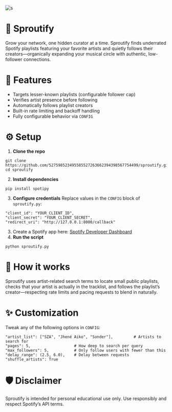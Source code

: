 ![[s](https://github.com/527598523495585527263662394398567754499/Sproutify)](https://cdn.discordapp.com/attachments/1372948697998032977/1387375256523767948/daw.png?ex=685d1d65&is=685bcbe5&hm=ed307acbbe3197ac0cadc1ee6d7a9dc02578acd6111fc9665ef8c33e99dbb4db&)
# 🌱 Sproutify
Grow your network, one hidden curator at a time.
Sproutify finds underrated Spotify playlists featuring your favorite artists and quietly follows their creators—organically expanding your musical circle with authentic, low-follower connections.
# 🚀 Features
- Targets lesser-known playlists (configurable follower cap)
- Verifies artist presence before following
- Automatically follows playlist creators
- Built-in rate limiting and backoff handling
- Fully configurable behavior via `CONFIG`
# ⚙️ Setup
1. **Clone the repo**
```
git clone https://github.com/527598523495585527263662394398567754499/sproutify.git
cd sproutify
```
2. **Install dependencies**
```
pip install spotipy
```
3. **Configure credentials** Replace values in the `CONFIG` block of `sproutify.py`:
```
"client_id": "YOUR_CLIENT_ID",
"client_secret": "YOUR_CLIENT_SECRET",
"redirect_uri": "http://127.0.0.1:8000/callback"
```
3. Create a Spotify app here: [Spotify Developer Dashboard](https://developer.spotify.com/dashboard)
4. **Run the script**
```
python sproutify.py
```

# 🧠 How it works
Sproutify uses artist-related search terms to locate small public playlists, checks that your artist is actually in the tracklist, and follows the playlist’s creator—respecting rate limits and pacing requests to blend in naturally.
# ✨ Customization
Tweak any of the following options in `CONFIG`:
```
"artist_list": ["SZA", "Jhené Aiko", "Sonder"],         # Artists to search for
"pages": 5,                   # How deep to search per query
"max_followers": 5,           # Only follow users with fewer than this
"delay_range": (2.5, 6.0),    # Delay between requests
"shuffle_artists": True
```

# 🛡️ Disclaimer
Sproutify is intended for personal educational use only. Use responsibly and respect Spotify’s API terms.
